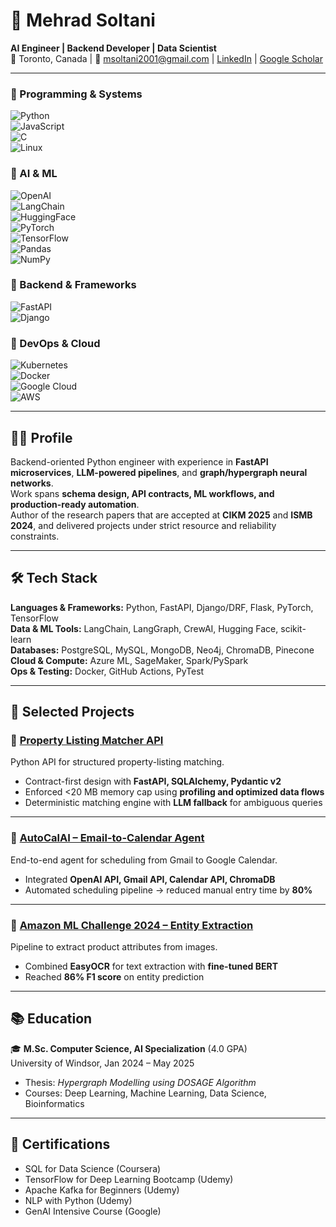 # 👋 Mehrad Soltani  

**AI Engineer | Backend Developer | Data Scientist**  
📍 Toronto, Canada | 📧 msoltani2001@gmail.com | [LinkedIn](https://www.linkedin.com/in/mehrad-soltani-a78a842b0/) | [Google Scholar](https://scholar.google.ca/citations?user=LGKZzicAAAAJ&hl=en)  

---

### 🔹 Programming & Systems  
![Python](https://img.shields.io/badge/Python-3776AB?style=for-the-badge&logo=python&logoColor=white)  
![JavaScript](https://img.shields.io/badge/JavaScript-F7DF1E?style=for-the-badge&logo=javascript&logoColor=black)  
![C](https://img.shields.io/badge/C-A8B9CC?style=for-the-badge&logo=c&logoColor=black)  
![Linux](https://img.shields.io/badge/Linux-FCC624?style=for-the-badge&logo=linux&logoColor=black)  

### 🔹 AI & ML  
![OpenAI](https://img.shields.io/badge/OpenAI-412991?style=for-the-badge&logo=openai&logoColor=white)  
![LangChain](https://img.shields.io/badge/LangChain-1A5C9C?style=for-the-badge&logo=chainlink&logoColor=white)  
![HuggingFace](https://img.shields.io/badge/HuggingFace-FFCC00?style=for-the-badge&logo=huggingface&logoColor=black)  
![PyTorch](https://img.shields.io/badge/PyTorch-EE4C2C?style=for-the-badge&logo=pytorch&logoColor=white)  
![TensorFlow](https://img.shields.io/badge/TensorFlow-FF6F00?style=for-the-badge&logo=tensorflow&logoColor=white)  
![Pandas](https://img.shields.io/badge/Pandas-150458?style=for-the-badge&logo=pandas&logoColor=white)  
![NumPy](https://img.shields.io/badge/Numpy-013243?style=for-the-badge&logo=numpy&logoColor=white)  

### 🔹 Backend & Frameworks  
![FastAPI](https://img.shields.io/badge/FastAPI-009688?style=for-the-badge&logo=fastapi&logoColor=white)  
![Django](https://img.shields.io/badge/Django-092E20?style=for-the-badge&logo=django&logoColor=white)  

### 🔹 DevOps & Cloud  
![Kubernetes](https://img.shields.io/badge/Kubernetes-326CE5?style=for-the-badge&logo=kubernetes&logoColor=white)  
![Docker](https://img.shields.io/badge/Docker-2496ED?style=for-the-badge&logo=docker&logoColor=white)  
![Google Cloud](https://img.shields.io/badge/Google_Cloud-4285F4?style=for-the-badge&logo=google-cloud&logoColor=white)  
![AWS](https://img.shields.io/badge/AWS-232F3E?style=for-the-badge&logo=amazon-aws&logoColor=white)  


---

## 🧑‍💻 Profile  

Backend-oriented Python engineer with experience in **FastAPI microservices**, **LLM-powered pipelines**, and **graph/hypergraph neural networks**.  
Work spans **schema design, API contracts, ML workflows, and production-ready automation**.  
Author of the research papers that are accepted at **CIKM 2025** and **ISMB 2024**, and delivered projects under strict resource and reliability constraints.  

---

## 🛠️ Tech Stack  

**Languages & Frameworks:** Python, FastAPI, Django/DRF, Flask, PyTorch, TensorFlow  
**Data & ML Tools:** LangChain, LangGraph, CrewAI, Hugging Face, scikit-learn  
**Databases:** PostgreSQL, MySQL, MongoDB, Neo4j, ChromaDB, Pinecone  
**Cloud & Compute:** Azure ML, SageMaker, Spark/PySpark  
**Ops & Testing:** Docker, GitHub Actions, PyTest  

---

## 📌 Selected Projects  

### 🔹 [Property Listing Matcher API](https://github.com/Mehrads/Property-Listing-Matching)  
Python API for structured property-listing matching.  
- Contract-first design with **FastAPI, SQLAlchemy, Pydantic v2**  
- Enforced <20 MB memory cap using **profiling and optimized data flows**  
- Deterministic matching engine with **LLM fallback** for ambiguous queries  

---

### 🔹 [AutoCalAI – Email-to-Calendar Agent](https://github.com/Mehrads/AI-Agents/blob/main/calendar-modifier.py)  
End-to-end agent for scheduling from Gmail to Google Calendar.  
- Integrated **OpenAI API, Gmail API, Calendar API, ChromaDB**  
- Automated scheduling pipeline → reduced manual entry time by **80%**  

---

### 🔹 [Amazon ML Challenge 2024 – Entity Extraction](https://github.com/Mehrads/Amazon-2024-ml-challenge)  
Pipeline to extract product attributes from images.  
- Combined **EasyOCR** for text extraction with **fine-tuned BERT**  
- Reached **86% F1 score** on entity prediction  

---

## 📚 Education  

🎓 **M.Sc. Computer Science, AI Specialization** (4.0 GPA)  
University of Windsor, Jan 2024 – May 2025  
- Thesis: *Hypergraph Modelling using DOSAGE Algorithm*  
- Courses: Deep Learning, Machine Learning, Data Science, Bioinformatics  

---

## 🏅 Certifications  

- SQL for Data Science (Coursera)  
- TensorFlow for Deep Learning Bootcamp (Udemy)  
- Apache Kafka for Beginners (Udemy)  
- NLP with Python (Udemy)  
- GenAI Intensive Course (Google)  


